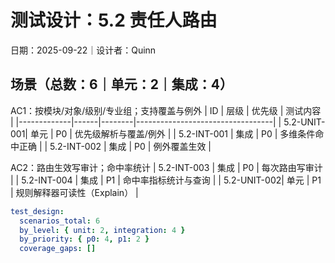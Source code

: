 # 测试设计：5.2 责任人路由

日期：2025-09-22｜设计者：Quinn

## 场景（总数：6｜单元：2｜集成：4）

AC1：按模块/对象/级别/专业组；支持覆盖与例外
| ID          | 层级 | 优先级 | 测试内容                         |
|-------------|------|--------|----------------------------------|
| 5.2-UNIT-001| 单元 | P0     | 优先级解析与覆盖/例外           |
| 5.2-INT-001 | 集成 | P0     | 多维条件命中正确                 |
| 5.2-INT-002 | 集成 | P0     | 例外覆盖生效                     |

AC2：路由生效写审计；命中率统计
| 5.2-INT-003 | 集成 | P0     | 每次路由写审计                   |
| 5.2-INT-004 | 集成 | P1     | 命中率指标统计与查询             |
| 5.2-UNIT-002| 单元 | P1     | 规则解释器可读性（Explain）       |

```yaml
test_design:
  scenarios_total: 6
  by_level: { unit: 2, integration: 4 }
  by_priority: { p0: 4, p1: 2 }
  coverage_gaps: []
```

